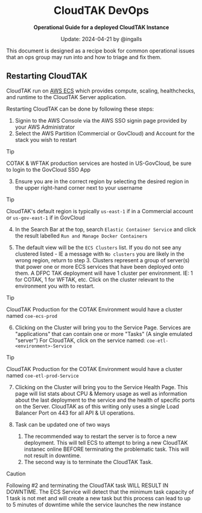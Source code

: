 <h1 align='center'>CloudTAK DevOps</h1>
<p align='center'><strong>Operational Guide for a deployed CloudTAK Instance</strong></p>
<p align='center'>Update: 2024-04-21 by @ingalls</p>

This document is designed as a recipe book for common operational issues that an ops
group may run into and how to triage and fix them.

## Restarting CloudTAK

CloudTAK run on [AWS ECS](https://aws.amazon.com/ecs/) which provides compute, scaling, healthchecks, and runtime
to the CloudTAK Server application.

Restarting CloudTAK can be done by following these steps:

1. Signin to the AWS Console via the AWS SSO signin page provided by your AWS Administrator
2. Select the AWS Partition (Commercial or GovCloud) and Account for the stack you wish to restart

> [!TIP]
> COTAK &amp; WFTAK production services are hosted in US-GovCloud, be sure to login to the GovCloud SSO App

3. Ensure you are in the correct region by selecting the desired region in the upper right-hand corner next to your username

> [!TIP]
> CloudTAK's default region is typically `us-east-1` if in a Commercial account or `us-gov-east-1` if in GovCloud

4. In the Search Bar at the top, search `Elastic Container Service` and click the result labelled `Run and Manage Docker Containers`

5. The default view will be the `ECS Clusters` list. If you do not see any clustered listed - IE a message with `No clusters` you are likely in the wrong
   region, return to step 3. Clusters represent a group of server(s) that power one or more ECS services that have been deployed onto them. A DFPC
   TAK deployment will have 1 cluster per environment. IE: 1 for COTAK, 1 for WFTAK, etc. Click on the cluster relevant to the environment you with to restart.

> [!TIP]
> CloudTAK Production for the COTAK Environment would have a cluster named `coe-ecs-prod`

6. Clicking on the Cluster will bring you to the Service Page. Services are "applications" that can contain one or more "Tasks" (A single emulated "server")
   For CloudTAK, click on the service named: `coe-etl-<environment>-Service`
   
> [!TIP]
> CloudTAK Production for the COTAK Environment would have a cluster named `coe-etl-prod-Service`

7. Clicking on the Cluster will bring you to the Service Health Page. This page will list stats about CPU & Memory usage
   as well as information about the last deployment to the service and the health of specific ports on the Server. CloudTAK
   as of this writing only uses a single Load Balancer Port on 443 for all API & UI operations.

8. Task can be updated one of two ways
     1. The recommended way to restart the server is to force a new deployment. This will tell ECS to attempt to bring a new CloudTAK instanec online BEFORE terminating the problematic task. This will not result in downtime.
     2. The second way is to terminate the CloudTAK Task.
  
> [!CAUTION]
> Following #2 and terminating the CloudTAK task WILL RESULT IN DOWNTIME. The ECS Service will detect that the minimum task capacity of 1 task is not met and will create a new task
> but this process can lead to up to 5 minutes of downtime while the service launches the new instance

